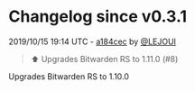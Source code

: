 # Changelog since v0.3.1

2019/10/15 19:14 UTC - [a184cec](https://github.com/hassio-addons/addon-bitwarden/commit/a184cec2b6046a66120dc4d11408e03ac43663de) by [@LEJOUI](https://github.com/LEJOUI)
> :arrow_up: Upgrades Bitwarden RS to 1.11.0 (#8)

Upgrades Bitwarden RS to 1.10.0 

